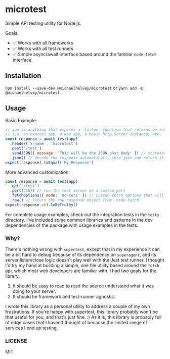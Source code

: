 # microtest

Simple API testing utility for Node.js.

Goals:

- :white_check_mark: Works with all frameworks
- :white_check_mark: Works with all test runners
- :white_check_mark: Simple async/await interface based around the familiar
  `node-fetch` interface.

## Installation

`npm install --save-dev @michaelhelvey/microtest` or
`yarn add -D @michaelhelvey/microtest`

## Usage

Basic Example:

```js
// app is anything that exposes a `listen` function that returns an instance of http.Server
// i.e. an express app, a koa app, a basic http.Server instance, etc.
const response = await test(app)
  .header('x-name', 'microtest')
  .post('/test')
  .sendJSON({ message: 'This will be the JSON post body' }) // microtest automatically adds the necessary JSON Content-Type header
  .json() // decode the response automatically into json and return it
expect(response).toEqual('My Response')
```

More advanced customization:

```js
const response = await test(app)
  .get('/test')
  .port(4567) // run the test server on a custom port
  .fetchOptions({ mode: 'no-cors' }) // custom fetch options that will be merged into the `node-fetch` call.
  .raw() // return the raw response object from `node-fetch`
expect(response.ok).toBeTruthy()
```

For complete usage examples, check out the integration tests in the `tests`
directory. I've included some common libraries and patterns in the dev
dependencies of the package with usage examples in the tests.

### Why?

There's nothing wrong with `supertest`, except that in my experience it can be a
bit hard to debug because of its dependency on `superagent`, and its server
listen/close logic doesn't play well with the Jest test runner. I thought I'd
try my hand at building a simple, one file utility based around the `fetch` api,
which most web developers are familiar with. I had two goals for the library:

1. It should be easy to read to read the source understand what it was doing to
   your server.
2. It should be framework and test-runner agnostic.

I wrote this library as a personal utility to address a couple of my own
frustrations. If you're happy with supertest, this library probably won't be
that useful for you, and that's just fine. :) As it is, this library is probably
full of edge cases that I haven't thought of because the limited range of
services I end up testing.

### LICENSE

MIT
